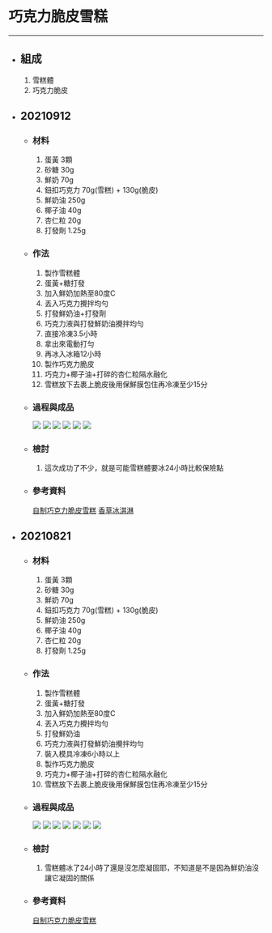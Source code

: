 # 巧克力脆皮雪糕
---
+ ## 組成
  1. 雪糕體
  2. 巧克力脆皮


+ ## 20210912
  + ### 材料
    1. 蛋黃 3顆
    2. 砂糖 30g 
    3. 鮮奶 70g
    4. 鈕扣巧克力   70g(雪糕) + 130g(脆皮)
    5. 鮮奶油   250g
    6. 椰子油   40g
    7. 杏仁粒   20g
    8. 打發劑   1.25g
  
  + ### 作法
    1. 製作雪糕體
    2. 蛋黃+糖打發
    3. 加入鮮奶加熱至80度C
    4. 丟入巧克力攪拌均勻
    5. 打發鮮奶油+打發劑
    6. 巧克力液與打發鮮奶油攪拌均勻
    7. 直接冷凍3.5小時
    8. 拿出來電動打勻
    9. 再冰入冰箱12小時
    10. 製作巧克力脆皮
    11. 巧克力+椰子油+打碎的杏仁粒隔水融化
    12. 雪糕放下去裹上脆皮後用保鮮膜包住再冷凍至少15分
  
  + ### 過程與成品
    ![](../../Image/20210912_1.jpg)
    ![](../../Image/20210912_2.jpg)
    ![](../../Image/20210912_3.jpg)
    ![](../../Image/20210912_4.jpg)
    ![](../../Image/20210912_5.jpg)
    ![](../../Image/20210912_6.jpg)
  
  + ### 檢討
    1. 這次成功了不少，就是可能雪糕體要冰24小時比較保險點
  
  + ### 參考資料
    [自制巧克力脆皮雪糕](https://youtu.be/FImveZteK1s)
    [香草冰淇淋](https://youtu.be/IQ-t8eSSD3Y)

+ ## 20210821
  + ### 材料
    1. 蛋黃 3顆
    2. 砂糖 30g 
    3. 鮮奶 70g
    4. 鈕扣巧克力   70g(雪糕) + 130g(脆皮)
    5. 鮮奶油   250g
    6. 椰子油   40g
    7. 杏仁粒   20g
    8. 打發劑   1.25g
  
  + ### 作法
    1. 製作雪糕體
    2. 蛋黃+糖打發
    3. 加入鮮奶加熱至80度C
    4. 丟入巧克力攪拌均勻
    5. 打發鮮奶油
    6. 巧克力液與打發鮮奶油攪拌均勻
    7. 裝入模具冷凍6小時以上
    8. 製作巧克力脆皮
    9. 巧克力+椰子油+打碎的杏仁粒隔水融化
    10. 雪糕放下去裹上脆皮後用保鮮膜包住再冷凍至少15分
  
  + ### 過程與成品
    ![](../../Image/20210821_1.jpg)
    ![](../../Image/20210821_2.jpg)
    ![](../../Image/20210821_3.jpg)
    ![](../../Image/20210821_4.jpg)
    ![](../../Image/20210821_5.jpg)
    ![](../../Image/20210821_6.jpg)
    ![](../../Image/20210821_7.jpg)
  
  + ### 檢討
    1. 雪糕體冰了24小時了還是沒怎麼凝固耶，不知道是不是因為鮮奶油沒讓它凝固的關係
  
  + ### 參考資料
    [自制巧克力脆皮雪糕](https://youtu.be/FImveZteK1s)